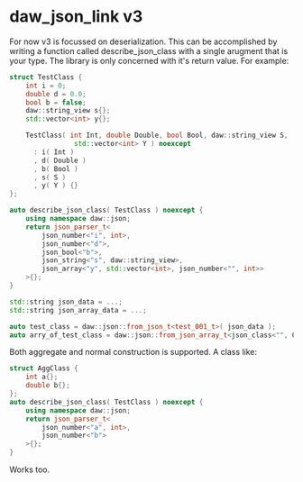 # daw_json_link v3

For now v3 is focussed on deserialization.  This can be accomplished by writing a function called describe_json_class with a single arugment that is your type.  The library is only concerned with it's return value.  For example:

```C++
struct TestClass {
	int i = 0;
	double d = 0.0;
	bool b = false;
	daw::string_view s{};
	std::vector<int> y{};

	TestClass( int Int, double Double, bool Bool, daw::string_view S,
	            std::vector<int> Y ) noexcept
	  : i( Int )
	  , d( Double )
	  , b( Bool )
	  , s( S )
	  , y( Y ) {}
};

auto describe_json_class( TestClass ) noexcept {
	using namespace daw::json;
	return json_parser_t<
		json_number<"i", int>,
		json_number<"d">,
		json_bool<"b">,
		json_string<"s", daw::string_view>,
		json_array<"y", std::vector<int>, json_number<"", int>>
 	>{};
}

std::string json_data = ...;
std::string json_array_data = ...;

auto test_class = daw::json::from_json_t<test_001_t>( json_data );
auto arry_of_test_class = daw::json::from_json_array_t<json_class<"", City>>( json_data );
```
Both aggregate and normal construction is supported.  A class like:

```cpp
struct AggClass {
	int a{};
	double b{};
};
auto describe_json_class( TestClass ) noexcept {
	using namespace daw::json;
	return json_parser_t<
		json_number<"a", int>,
		json_number<"b">
	>{};
}
```
Works too.
